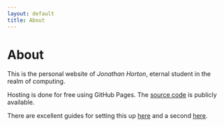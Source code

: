 ```yaml
---
layout: default
title: About
---
```


# About

This is the personal website of *Jonathan Horton*, eternal student in the realm of computing.

Hosting is done for free using GitHub Pages. The [source code](https://github.com/jchorton/jchorton.github.io) is publicly available.

There are excellent guides for setting this up [here](http://jmcglone.com/guides/github-pages/) and a second [here](https://readwrite.com/2013/11/27/github-pages-explained/).

